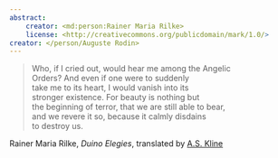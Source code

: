 ```yaml
---
abstract:
    creator: <md:person:Rainer Maria Rilke>
    license: <http://creativecommons.org/publicdomain/mark/1.0/>
creator: </person/Auguste Rodin>
---
```


> Who, if I cried out, would hear me among the Angelic  
> Orders? And even if one were to suddenly  
> take me to its heart, I would vanish into its  
> stronger existence. For beauty is nothing but  
> the beginning of terror, that we are still able to bear,  
> and we revere it so, because it calmly disdains  
> to destroy us.

Rainer Maria Rilke, _Duino Elegies_, translated by [A.S. Kline](https://www.poetryintranslation.com/Admin/Copyright.php)